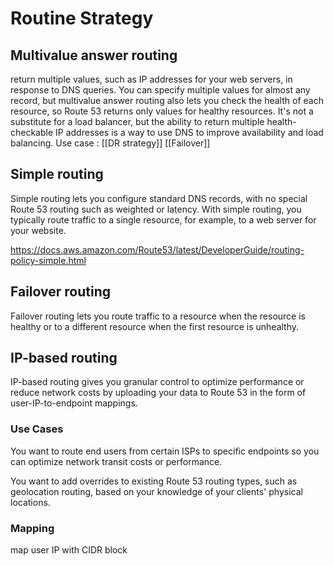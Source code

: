 # Routine Strategy
## Multivalue answer routing
return multiple values, such as IP addresses for your web servers, in response to DNS queries. You can specify multiple values for almost any record, but multivalue answer routing also lets you check the health of each resource, so Route 53 returns only values for healthy resources. It's not a substitute for a load balancer, but the ability to return multiple health-checkable IP addresses is a way to use DNS to improve availability and load balancing.
Use case : [[DR strategy]] [[Failover]]

## Simple routing
Simple routing lets you configure standard DNS records, with no special Route 53 routing such as weighted or latency. With simple routing, you typically route traffic to a single resource, for example, to a web server for your website.

https://docs.aws.amazon.com/Route53/latest/DeveloperGuide/routing-policy-simple.html

## Failover routing
Failover routing lets you route traffic to a resource when the resource is healthy or to a different resource when the first resource is unhealthy.

## IP-based routing

IP-based routing gives you granular control to optimize performance or reduce network costs by uploading your data to Route 53 in the form of user-IP-to-endpoint mappings.

### Use Cases
You want to route end users from certain ISPs to specific endpoints so you can optimize network transit costs or performance.

You want to add overrides to existing Route 53 routing types, such as geolocation routing, based on your knowledge of your clients' physical locations.

### Mapping
map user IP with CIDR block